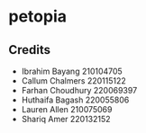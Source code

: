 # petopia

## Credits
- Ibrahim Bayang 210104705
- Callum Chalmers 220115122
- Farhan Choudhury 220069397
- Huthaifa Bagash 220055806
- Lauren Allen 210075069
- Shariq Amer 220132152